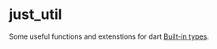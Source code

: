 # just_util

Some useful functions and extenstions for dart [Built-in types](https://dart.dev/guides/language/language-tour#built-in-types).
